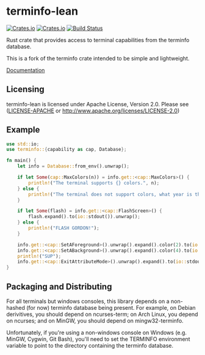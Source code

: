 terminfo-lean
=============
[![Crates.io](https://img.shields.io/crates/v/terminfo.svg)](https://crates.io/crates/terminfo) [![Crates.io](https://img.shields.io/crates/d/terminfo.svg)](https://crates.io/crates/terminfo) [![Build Status](https://github.com/proski/terminfo-lean/actions/workflows/rust.yml/badge.svg)](https://github.com/proski/terminfo-lean/actions/workflows/rust.yml)

Rust crate that provides access to terminal capabilities from the terminfo database.

This is a fork of the terminfo crate intended to be simple and lightweight.

[Documentation](https://docs.rs/terminfo/latest/terminfo/)

Licensing
---------

terminfo-lean is licensed under Apache License, Version 2.0. Please see
([LICENSE-APACHE](LICENSE-APACHE) or http://www.apache.org/licenses/LICENSE-2.0)

Example
-------

```rust
use std::io;
use terminfo::{capability as cap, Database};

fn main() {
	let info = Database::from_env().unwrap();

	if let Some(cap::MaxColors(n)) = info.get::<cap::MaxColors>() {
		println!("The terminal supports {} colors.", n);
	} else {
		println!("The terminal does not support colors, what year is this?");
	}

	if let Some(flash) = info.get::<cap::FlashScreen>() {
		flash.expand().to(io::stdout()).unwrap();
	} else {
		println!("FLASH GORDON!");
	}

	info.get::<cap::SetAForeground>().unwrap().expand().color(2).to(io::stdout()).unwrap();
	info.get::<cap::SetABackground>().unwrap().expand().color(4).to(io::stdout()).unwrap();
	println!("SUP");
	info.get::<cap::ExitAttributeMode>().unwrap().expand().to(io::stdout()).unwrap();
}
```

Packaging and Distributing
--------------------------
For all terminals but windows consoles, this library depends on a non-hashed
(for now) terminfo database being present. For example, on Debian derivitives,
you should depend on ncurses-term; on Arch Linux, you depend on ncurses; and on
MinGW, you should depend on mingw32-terminfo.

Unfortunately, if you're using a non-windows console on Windows (e.g. MinGW,
Cygwin, Git Bash), you'll need to set the TERMINFO environment variable to
point to the directory containing the terminfo database.
